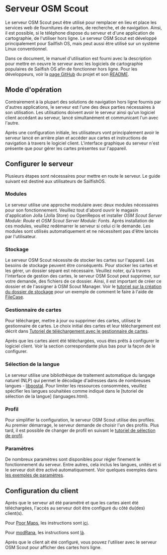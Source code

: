 # Serveur OSM Scout

Le serveur OSM Scout peut être utilisé pour remplacer en lieu et place les
services web de fournitures de cartes, de recherche, et de navigation. Ainsi,
il est possible, si le téléphone dispose du serveur et d'une application de
cartographie, de l'utiliser hors ligne. Le serveur OSM Scout est développé
principalement pour Sailfish OS, mais peut aussi être utilisé sur un système
Linux conventionnel.

Dans ce document, le manuel d'utilisation est fourni avec la description pour
mettre en oeuvre le serveur avec les logiciels de cartographie populaires de
Sailfish OS afin de fonctionner hors ligne. Pour les développeurs, voir la
[page GitHub](https://github.com/rinigus/osmscout-server) du projet et son
[README](https://github.com/rinigus/osmscout-server/blob/master/README.md).


## Mode d'opération

Contrairement à la plupart des solutions de navigation hors ligne fournis par
d'autres applications, le serveur est l'une des deux parties nécessaires à son
utilisation. Les utilisations doivent avoir le serveur ainsi qu'un logiciel client
accédant au serveur, lancé simultanément et communicant l'un avec l'autre.

Après une configuration initiale, les utilisateurs vont principalement avoir
le serveur lancé en arrière plan et accéder aux cartes et instructions de navigation
à travers le logiciel client. L'interface graphique du serveur n'est présente
que pour gérer les cartes présentes sur l'appareil.


## Configurer le serveur

Plusieurs étapes sont nécessaires pour mettre en route le serveur.
Le guide suivant est destiné aux utilisateurs de SailfishOS.

### Modules

Le serveur utilise une approche modulaire avec deux modules nécessaires pour
son fonctionnement. Veuillez tout d'abord ouvrir le magasin d'application Jolla
(Jolla Store) ou OpenRepos et installer _OSM Scout Server Module: Route_ et
_OSM Scout Server Module: Fonts_. Après installation de ces modules, veuillez
redémarrer le serveur si celui ci le demande. Les modules sont utilisés automatiquement
et ne nécessitent pas d'être lancés par l'utilisateur.


### Stockage

Le serveur OSM Scout nécessite de stocker les cartes sur l'appareil. Les besoins
de stockage peuvent être conséquents. Pour stocker les cartes et les gérer, un
dossier séparé est nécessaire. Veuillez noter, qu'à travers l'interface de gestion
des cartes, le serveur OSM Scout peut supprimer, sur votre demande, des fichiers
de ce dossier. Ainsi, il est important de créer ce dossier et de l'assigner à OSM Scout
Manager. Voir le [tutoriel sur la création du dossier de stockage](storage.html) pour
un exemple de comment le faire à l'aide de
[FileCase](https://openrepos.net/content/cepiperez/filecase-0).


### Gestionnaire de cartes

Pour télécharger, mettre à jour ou supprimer des cartes, utilisez le gestionnaire
de cartes. Le choix initial des cartes et leur téléchargement est décrit dans
[Tutoriel de téléchargement avec le gestionnaire de cartes](manager.html).

Après que les cartes aient été téléchargées, vous êtes prêts à configurer le
logiciel client. Voir la section correspondante plus bas pour la façon de
le configurer.

### Sélection de la langue

Le serveur utilise une bibliothèque de traitement automatique du langage naturel
(NLP) qui permet le décodage d'adresses dans de nombreuses langues -
[libpostal](https://github.com/openvenues/libpostal). Pour limiter les ressources
consommées, veuillez spécifier les langues souhaitées comme indiqué dans le
[tutoriel de sélection de la langue] (languages.html).

### Profil

Pour simplifier la configuration, le serveur OSM Scout utilise des profiles.
Au premier démarrage, le serveur demande de choisir l'un des profils.
Plus tard, il est possible de changer de profil en suivant le
[tutoriel de sélection de profil](profiles.html).

### Paramètres

De nombreux paramètres sont disponibles pour régler finement le fonctionnement
du serveur. Entre autres, cela inclus les langues, unités et si le serveur doit 
être activé automatiquement. Voir quelques exemples dans [les exemples de paramètres](settings_misc.html).


## Configuration du client

Après que le serveur ait été paramétré et que les cartes aient été téléchargées,
l'accès au serveur doit être configuré du côté du(des) client(s).

Pour [Poor Maps](https://openrepos.net/content/otsaloma/poor-maps),
les instructions sont [ici](poor_maps.html).

Pour [modRana](https://openrepos.net/content/martink/modrana-0),
les instructions sont [là](modrana.html).

Après que le client ait été configuré, vous pouvez l'utiliser avec le serveur OSM Scout
pour afficher des cartes hors ligne.

